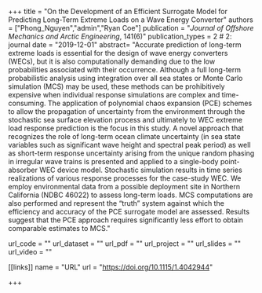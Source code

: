 +++
title = "On the Development of an Efficient Surrogate Model for Predicting Long-Term Extreme Loads on a Wave Energy Converter"
authors = ["Phong_Nguyen","admin","Ryan Coe"]
publication = "*Journal of Offshore Mechanics and Arctic Engineering*, 141(6)"
publication_types = 2 # 2: journal
date = "2019-12-01"
abstract= "Accurate prediction of long-term extreme loads is essential for the design of wave energy converters (WECs), but it is also computationally demanding due to the low probabilities associated with their occurrence. Although a full long-term probabilistic analysis using integration over all sea states or Monte Carlo simulation (MCS) may be used, these methods can be prohibitively expensive when individual response simulations are complex and time-consuming. The application of polynomial chaos expansion (PCE) schemes to allow the propagation of uncertainty from the environment through the stochastic sea surface elevation process and ultimately to WEC extreme load response prediction is the focus in this study. A novel approach that recognizes the role of long-term ocean climate uncertainty (in sea state variables such as significant wave height and spectral peak period) as well as short-term response uncertainty arising from the unique random phasing in irregular wave trains is presented and applied to a single-body point-absorber WEC device model. Stochastic simulation results in time series realizations of various response processes for the case-study WEC. We employ environmental data from a possible deployment site in Northern California (NDBC 46022) to assess long-term loads. MCS computations are also performed and represent the “truth” system against which the efficiency and accuracy of the PCE surrogate model are assessed. Results suggest that the PCE approach requires significantly less effort to obtain comparable estimates to MCS."

url_code = ""
url_dataset = ""
url_pdf = ""
url_project = ""
url_slides = ""
url_video = ""

[[links]]
    name = "URL"
    url = "https://doi.org/10.1115/1.4042944"

+++
